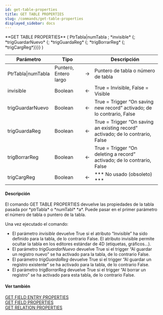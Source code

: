 ```yaml
---
id: get-table-properties
title: GET TABLE PROPERTIES
slug: /commands/get-table-properties
displayed_sidebar: docs
---
```


<!--REF #_command_.GET TABLE PROPERTIES.Syntax-->**GET TABLE PROPERTIES** ( PtrTabla|numTabla ; *invisible* {; *trigGuardarNuevo* {; *trigGuardaReg* {; *trigBorrarReg* {; *trigCargReg*}}}} )<!-- END REF-->
<!--REF #_command_.GET TABLE PROPERTIES.Params-->
| Parámetro | Tipo |  | Descripción |
| --- | --- | --- | --- |
| PtrTabla&#124;numTabla | Puntero, Entero largo | &#8594;  | Puntero de tabla o número de tabla |
| invisible | Boolean | &#8592; | True = Invisible, False = Visible |
| trigGuardarNuevo | Boolean | &#8592; | True = Trigger “On saving new record” activado; de lo contrario, False |
| trigGuardaReg | Boolean | &#8592; | True = Trigger “On saving an existing record” activado; de lo contrario, False |
| trigBorrarReg | Boolean | &#8592; | True = Trigger “On deleting a record” activado; de lo contrario, False |
| trigCargReg | Boolean | &#8592; | *** No usado (obsoleto) *** |

<!-- END REF-->

#### Descripción 

<!--REF #_command_.GET TABLE PROPERTIES.Summary-->El comando GET TABLE PROPERTIES devuelve las propiedades de la tabla pasada por *ptrTabla* o *numTabl* *a*.<!-- END REF--> Puede pasar en el primer parámetro el número de tabla o puntero de la tabla. 

Una vez ejecutado el comando:

* El parámetro *invisible* devuelve True si el atributo “Invisible” ha sido definido para la tabla, de lo contrario False. El atributo invisible permite ocultar la tabla en los editores estándar de 4D (etiquetas, gráficos...).
* El parámetro *trigGuardarNuevo* devuelve True si el trigger “Al guardar un registro nuevo” se ha activado para la tabla, de lo contrario False.
* El parámetro *trigGuardaReg* devuelve True si el trigger “Al guardar un registro existente” se ha activado para la tabla, de lo contrario False.
* El parámetro *trigBorrarReg* devuelve True si el trigger “Al borrar un registro” se ha activado para esta tabla, de lo contrario False.

#### Ver también 

[GET FIELD ENTRY PROPERTIES](get-field-entry-properties.md)  
[GET FIELD PROPERTIES](get-field-properties.md)  
[GET RELATION PROPERTIES](get-relation-properties.md)  